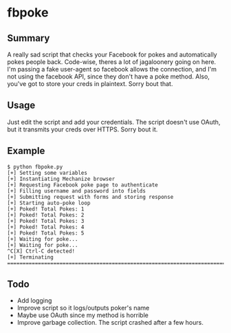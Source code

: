 fbpoke
======

## Summary

A really sad script that checks your Facebook for pokes and automatically pokes people back. Code-wise, theres a lot of jagaloonery going on here. I'm passing a fake user-agent so facebook allows the connection, and I'm not using the facebook API, since they don't have a poke method. Also, you've got to store your creds in plaintext. Sorry bout that.

## Usage

Just edit the script and add your credentials. The script doesn't use OAuth, but it transmits your creds over HTTPS. Sorry bout it.

## Example

```
$ python fbpoke.py 
[+] Setting some variables
[+] Instantiating Mechanize browser
[+] Requesting Facebook poke page to authenticate
[+] Filling username and password into fields
[+] Submitting request with forms and storing response
[+] Starting auto-poke loop
[+] Poked! Total Pokes: 1
[+] Poked! Total Pokes: 2
[+] Poked! Total Pokes: 3
[+] Poked! Total Pokes: 4
[+] Poked! Total Pokes: 5
[+] Waiting for poke...
[+] Waiting for poke...
^C[X] Ctrl-C detected!
[+] Terminating
====================================================================================================
```

## Todo

* Add logging
* Improve script so it logs/outputs poker's name
* Maybe use OAuth since my method is horrible
* Improve garbage collection. The script crashed after a few hours.
